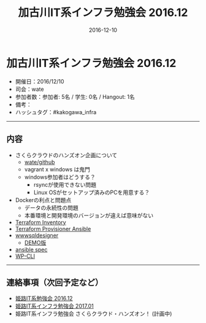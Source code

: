 ﻿---
title: 加古川IT系インフラ勉強会 2016.12
date: 2016-12-10
categories:
  - 開催履歴
tags:
  - 加古川IT系インフラ勉強会
---

# 加古川IT系インフラ勉強会 2016.12

* 開催日：2016/12/10
* 司会：wate
* 参加者数：参加者: 5名 / 学生: 0名 / Hangout: 1名
* 備考：
* ハッシュタグ：#kakogawa_infra

---

## 内容

* さくらクラウドのハンズオン企画について
  * [wate/github](https://github.com/wate/sakura-hands-on/)
  * vagrant x windows は鬼門
  * windows参加者はどうする？
    * rsyncが使用できない問題
    * Linux OSがセットアップ済みのPCを用意する？
* Dockerの利点と問題点
  * データの永続性の問題
  * 本番環境と開発環境のバージョンが違えば意味がない
* [Terraform Inventory](https://github.com/adammck/terraform-inventory)
* [Terraform Provisioner Ansible](https://github.com/jonmorehouse/terraform-provisioner-ansible)
* [wwwsqldesigner](https://github.com/ondras/wwwsqldesigner)
  * [DEMO版](http://ondras.zarovi.cz/sql/demo/?keyword=default)
* [ansible spec](https://github.com/volanja/ansible_spec)
* [WP-CLI](http://wp-cli.org/ja/)

---

## 連絡事項（次回予定など）

* [姫路IT系勉強会 2016.12](https://histudy.connpass.com/event/45593/)
* [姫路IT系インフラ勉強会 2017.01](https://histudy.connpass.com/event/46961/)
* 姫路IT系インフラ勉強会 さくらクラウド・ハンズオン！ (計画中)
